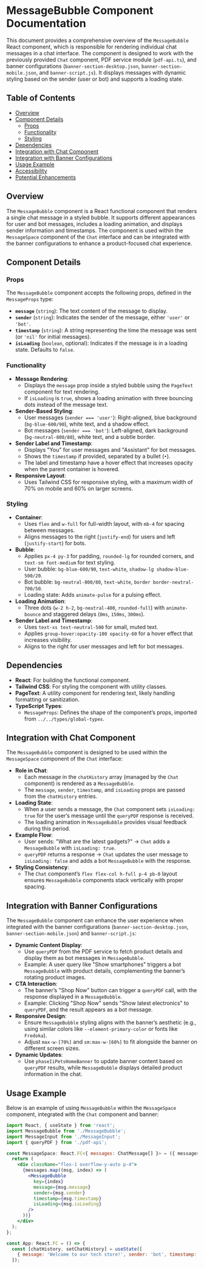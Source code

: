 # MessageBubble Component Documentation

This document provides a comprehensive overview of the `MessageBubble` React component, which is responsible for rendering individual chat messages in a chat interface. The component is designed to work with the previously provided `Chat` component, PDF service module (`pdf-api.ts`), and banner configurations (`banner-section-desktop.json`, `banner-section-mobile.json`, and `banner-script.js`). It displays messages with dynamic styling based on the sender (user or bot) and supports a loading state.

## Table of Contents
- [Overview](#overview)
- [Component Details](#component-details)
  - [Props](#props)
  - [Functionality](#functionality)
  - [Styling](#styling)
- [Dependencies](#dependencies)
- [Integration with Chat Component](#integration-with-chat-component)
- [Integration with Banner Configurations](#integration-with-banner-configurations)
- [Usage Example](#usage-example)
- [Accessibility](#accessibility)
- [Potential Enhancements](#potential-enhancements)

## Overview
The `MessageBubble` component is a React functional component that renders a single chat message in a styled bubble. It supports different appearances for user and bot messages, includes a loading animation, and displays sender information and timestamps. The component is used within the `MessageSpace` component of the `Chat` interface and can be integrated with the banner configurations to enhance a product-focused chat experience.

## Component Details

### Props
The `MessageBubble` component accepts the following props, defined in the `MessageProps` type:

- **`message`** (`string`): The text content of the message to display.
- **`sender`** (`string`): Indicates the sender of the message, either `'user'` or `'bot'`.
- **`timestamp`** (`string`): A string representing the time the message was sent (or `'nil'` for initial messages).
- **`isLoading`** (`boolean`, optional): Indicates if the message is in a loading state. Defaults to `false`.

### Functionality
- **Message Rendering**:
  - Displays the `message` prop inside a styled bubble using the `PageText` component for text rendering.
  - If `isLoading` is `true`, shows a loading animation with three bouncing dots instead of the message text.
- **Sender-Based Styling**:
  - User messages (`sender === 'user'`): Right-aligned, blue background (`bg-blue-600/90`), white text, and a shadow effect.
  - Bot messages (`sender === 'bot'`): Left-aligned, dark background (`bg-neutral-800/80`), white text, and a subtle border.
- **Sender Label and Timestamp**:
  - Displays "You" for user messages and "Assistant" for bot messages.
  - Shows the `timestamp` if provided, separated by a bullet (`•`).
  - The label and timestamp have a hover effect that increases opacity when the parent container is hovered.
- **Responsive Layout**:
  - Uses Tailwind CSS for responsive styling, with a maximum width of 70% on mobile and 60% on larger screens.

### Styling
- **Container**:
  - Uses `flex` and `w-full` for full-width layout, with `mb-4` for spacing between messages.
  - Aligns messages to the right (`justify-end`) for users and left (`justify-start`) for bots.
- **Bubble**:
  - Applies `px-4 py-3` for padding, `rounded-lg` for rounded corners, and `text-sm font-medium` for text styling.
  - User bubble: `bg-blue-600/90`, `text-white`, `shadow-lg shadow-blue-500/20`.
  - Bot bubble: `bg-neutral-800/80`, `text-white`, `border border-neutral-700/50`.
  - Loading state: Adds `animate-pulse` for a pulsing effect.
- **Loading Animation**:
  - Three dots (`w-2 h-2`, `bg-neutral-400`, `rounded-full`) with `animate-bounce` and staggered delays (`0ms`, `150ms`, `300ms`).
- **Sender Label and Timestamp**:
  - Uses `text-xs text-neutral-500` for small, muted text.
  - Applies `group-hover:opacity-100 opacity-60` for a hover effect that increases visibility.
  - Aligns to the right for user messages and left for bot messages.

## Dependencies
- **React**: For building the functional component.
- **Tailwind CSS**: For styling the component with utility classes.
- **PageText**: A utility component for rendering text, likely handling formatting or sanitization.
- **TypeScript Types**:
  - `MessageProps`: Defines the shape of the component’s props, imported from `../../types/global-types`.

## Integration with Chat Component
The `MessageBubble` component is designed to be used within the `MessageSpace` component of the `Chat` interface:
- **Role in Chat**:
  - Each message in the `chatHistory` array (managed by the `Chat` component) is rendered as a `MessageBubble`.
  - The `message`, `sender`, `timestamp`, and `isLoading` props are passed from the `chatHistory` entries.
- **Loading State**:
  - When a user sends a message, the `Chat` component sets `isLoading: true` for the user’s message until the `queryPDF` response is received.
  - The loading animation in `MessageBubble` provides visual feedback during this period.
- **Example Flow**:
  - User sends: "What are the latest gadgets?" → `Chat` adds a `MessageBubble` with `isLoading: true`.
  - `queryPDF` returns a response → `Chat` updates the user message to `isLoading: false` and adds a bot `MessageBubble` with the response.
- **Styling Consistency**:
  - The `Chat` component’s `flex flex-col h-full p-4 pb-0` layout ensures `MessageBubble` components stack vertically with proper spacing.

## Integration with Banner Configurations
The `MessageBubble` component can enhance the user experience when integrated with the banner configurations (`banner-section-desktop.json`, `banner-section-mobile.json`) and `banner-script.js`:
- **Dynamic Content Display**:
  - Use `queryPDF` from the PDF service to fetch product details and display them as bot messages in `MessageBubble`.
  - Example: A user query like "Show smartphones" triggers a bot `MessageBubble` with product details, complementing the banner’s rotating product images.
- **CTA Interaction**:
  - The banner’s "Shop Now" button can trigger a `queryPDF` call, with the response displayed in a `MessageBubble`.
  - Example: Clicking "Shop Now" sends "Show latest electronics" to `queryPDF`, and the result appears as a bot message.
- **Responsive Design**:
  - Ensure `MessageBubble` styling aligns with the banner’s aesthetic (e.g., using similar colors like `--element-primary-color` or fonts like `Fredoka`).
  - Adjust `max-w-[70%]` and `sm:max-w-[60%]` to fit alongside the banner on different screen sizes.
- **Dynamic Updates**:
  - Use `phaseIiPetsHomeBanner` to update banner content based on `queryPDF` results, while `MessageBubble` displays detailed product information in the chat.

## Usage Example
Below is an example of using `MessageBubble` within the `MessageSpace` component, integrated with the `Chat` component and banner:
```jsx
import React, { useState } from 'react';
import MessageBubble from './MessageBubble';
import MessageInput from './MessageInput';
import { queryPDF } from './pdf-api';

const MessageSpace: React.FC<{ messages: ChatMessage[] }> = ({ messages }) => {
  return (
    <div className="flex-1 overflow-y-auto p-4">
      {messages.map((msg, index) => (
        <MessageBubble
          key={index}
          message={msg.message}
          sender={msg.sender}
          timestamp={msg.timestamp}
          isLoading={msg.isLoading}
        />
      ))}
    </div>
  );
};

const App: React.FC = () => {
  const [chatHistory, setChatHistory] = useState([
    { message: 'Welcome to our tech store!', sender: 'bot', timestamp: 'nil', isLoading: false },
  ]);
